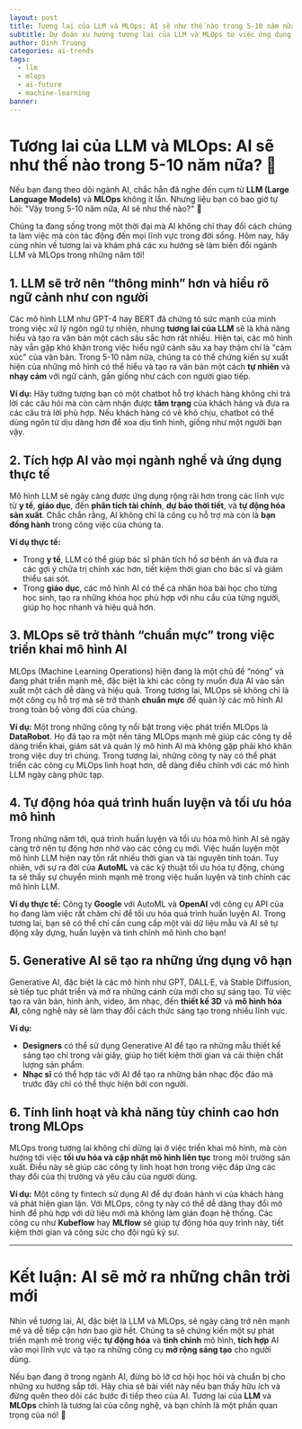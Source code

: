 ```yaml
---
layout: post
title: Tương lai của LLM và MLOps: AI sẽ như thế nào trong 5-10 năm nữa? 🚀
subtitle: Dự đoán xu hướng tương lai của LLM và MLOps từ việc ứng dụng trong các ngành công nghiệp mới đến các thay đổi trong cách triển khai và quản lý mô hình AI.
author: Dinh Truong
categories: ai-trends
tags:
  - llm
  - mlops
  - ai-future
  - machine-learning
banner:
---
```


# Tương lai của LLM và MLOps: AI sẽ như thế nào trong 5-10 năm nữa? 🚀

Nếu bạn đang theo dõi ngành AI, chắc hẳn đã nghe đến cụm từ **LLM (Large Language Models)** và **MLOps** không ít lần. Nhưng liệu bạn có bao giờ tự hỏi: "Vậy trong 5-10 năm nữa, AI sẽ như thế nào?" 🤔 

Chúng ta đang sống trong một thời đại mà AI không chỉ thay đổi cách chúng ta làm việc mà còn tác động đến mọi lĩnh vực trong đời sống. Hôm nay, hãy cùng nhìn về tương lai và khám phá các xu hướng sẽ làm biến đổi ngành LLM và MLOps trong những năm tới!

## 1. LLM sẽ trở nên “thông minh” hơn và hiểu rõ ngữ cảnh như con người

Các mô hình LLM như GPT-4 hay BERT đã chứng tỏ sức mạnh của mình trong việc xử lý ngôn ngữ tự nhiên, nhưng **tương lai của LLM** sẽ là khả năng hiểu và tạo ra văn bản một cách sâu sắc hơn rất nhiều. Hiện tại, các mô hình này vẫn gặp khó khăn trong việc hiểu ngữ cảnh sâu xa hay thậm chí là "cảm xúc" của văn bản. Trong 5-10 năm nữa, chúng ta có thể chứng kiến sự xuất hiện của những mô hình có thể hiểu và tạo ra văn bản một cách **tự nhiên** và **nhạy cảm** với ngữ cảnh, gần giống như cách con người giao tiếp.

**Ví dụ:** Hãy tưởng tượng bạn có một chatbot hỗ trợ khách hàng không chỉ trả lời các câu hỏi mà còn cảm nhận được **tâm trạng** của khách hàng và đưa ra các câu trả lời phù hợp. Nếu khách hàng có vẻ khó chịu, chatbot có thể dùng ngôn từ dịu dàng hơn để xoa dịu tình hình, giống như một người bạn vậy.

## 2. Tích hợp AI vào mọi ngành nghề và ứng dụng thực tế

Mô hình LLM sẽ ngày càng được ứng dụng rộng rãi hơn trong các lĩnh vực từ **y tế**, **giáo dục**, đến **phân tích tài chính**, **dự báo thời tiết**, và **tự động hóa sản xuất**. Chắc chắn rằng, AI không chỉ là công cụ hỗ trợ mà còn là **bạn đồng hành** trong công việc của chúng ta.

**Ví dụ thực tế:** 
- Trong **y tế**, LLM có thể giúp bác sĩ phân tích hồ sơ bệnh án và đưa ra các gợi ý chữa trị chính xác hơn, tiết kiệm thời gian cho bác sĩ và giảm thiểu sai sót.
- Trong **giáo dục**, các mô hình AI có thể cá nhân hóa bài học cho từng học sinh, tạo ra những khóa học phù hợp với nhu cầu của từng người, giúp họ học nhanh và hiệu quả hơn.

## 3. MLOps sẽ trở thành “chuẩn mực” trong việc triển khai mô hình AI

MLOps (Machine Learning Operations) hiện đang là một chủ đề “nóng” và đang phát triển mạnh mẽ, đặc biệt là khi các công ty muốn đưa AI vào sản xuất một cách dễ dàng và hiệu quả. Trong tương lai, MLOps sẽ không chỉ là một công cụ hỗ trợ mà sẽ trở thành **chuẩn mực** để quản lý các mô hình AI trong toàn bộ vòng đời của chúng.

**Ví dụ:** Một trong những công ty nổi bật trong việc phát triển MLOps là **DataRobot**. Họ đã tạo ra một nền tảng MLOps mạnh mẽ giúp các công ty dễ dàng triển khai, giám sát và quản lý mô hình AI mà không gặp phải khó khăn trong việc duy trì chúng. Trong tương lai, những công ty này có thể phát triển các công cụ MLOps linh hoạt hơn, dễ dàng điều chỉnh với các mô hình LLM ngày càng phức tạp.

## 4. Tự động hóa quá trình huấn luyện và tối ưu hóa mô hình

Trong những năm tới, quá trình huấn luyện và tối ưu hóa mô hình AI sẽ ngày càng trở nên tự động hơn nhờ vào các công cụ mới. Việc huấn luyện một mô hình LLM hiện nay tốn rất nhiều thời gian và tài nguyên tính toán. Tuy nhiên, với sự ra đời của **AutoML** và các kỹ thuật tối ưu hóa tự động, chúng ta sẽ thấy sự chuyển mình mạnh mẽ trong việc huấn luyện và tinh chỉnh các mô hình LLM.

**Ví dụ thực tế:** Công ty **Google** với AutoML và **OpenAI** với công cụ API của họ đang làm việc rất chăm chỉ để tối ưu hóa quá trình huấn luyện AI. Trong tương lai, bạn sẽ có thể chỉ cần cung cấp một vài dữ liệu mẫu và AI sẽ tự động xây dựng, huấn luyện và tinh chỉnh mô hình cho bạn!

## 5. Generative AI sẽ tạo ra những ứng dụng vô hạn

Generative AI, đặc biệt là các mô hình như GPT, DALL·E, và Stable Diffusion, sẽ tiếp tục phát triển và mở ra những cánh cửa mới cho sự sáng tạo. Từ việc tạo ra văn bản, hình ảnh, video, âm nhạc, đến **thiết kế 3D** và **mô hình hóa AI**, công nghệ này sẽ làm thay đổi cách thức sáng tạo trong nhiều lĩnh vực.

**Ví dụ:** 
- **Designers** có thể sử dụng Generative AI để tạo ra những mẫu thiết kế sáng tạo chỉ trong vài giây, giúp họ tiết kiệm thời gian và cải thiện chất lượng sản phẩm.
- **Nhạc sĩ** có thể hợp tác với AI để tạo ra những bản nhạc độc đáo mà trước đây chỉ có thể thực hiện bởi con người.

## 6. Tính linh hoạt và khả năng tùy chỉnh cao hơn trong MLOps

MLOps trong tương lai không chỉ dừng lại ở việc triển khai mô hình, mà còn hướng tới việc **tối ưu hóa và cập nhật mô hình liên tục** trong môi trường sản xuất. Điều này sẽ giúp các công ty linh hoạt hơn trong việc đáp ứng các thay đổi của thị trường và yêu cầu của người dùng.

**Ví dụ:** Một công ty fintech sử dụng AI để dự đoán hành vi của khách hàng và phát hiện gian lận. Với MLOps, công ty này có thể dễ dàng thay đổi mô hình để phù hợp với dữ liệu mới mà không làm gián đoạn hệ thống. Các công cụ như **Kubeflow** hay **MLflow** sẽ giúp tự động hóa quy trình này, tiết kiệm thời gian và công sức cho đội ngũ kỹ sư.

---

# Kết luận: AI sẽ mở ra những chân trời mới

Nhìn về tương lai, AI, đặc biệt là LLM và MLOps, sẽ ngày càng trở nên mạnh mẽ và dễ tiếp cận hơn bao giờ hết. Chúng ta sẽ chứng kiến một sự phát triển mạnh mẽ trong việc **tự động hóa** và **tinh chỉnh** mô hình, **tích hợp** AI vào mọi lĩnh vực và tạo ra những công cụ **mở rộng sáng tạo** cho người dùng. 

Nếu bạn đang ở trong ngành AI, đừng bỏ lỡ cơ hội học hỏi và chuẩn bị cho những xu hướng sắp tới. Hãy chia sẻ bài viết này nếu bạn thấy hữu ích và đừng quên theo dõi các bước đi tiếp theo của AI. Tương lai của **LLM** và **MLOps** chính là tương lai của công nghệ, và bạn chính là một phần quan trọng của nó! 🚀
